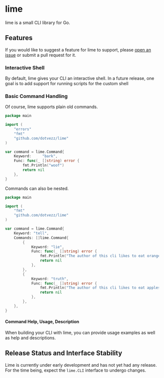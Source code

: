 # lime
lime is a small CLI library for Go.

## Features

If you would like to suggest a feature for lime to support, please [open an issue](https://github.com/dotvezz/lime/issues) or submit a pull request for it.

### Interactive Shell

By default, lime gives your CLI an interactive shell. In a future release, one goal is to add
support for running scripts for the custom shell

### Basic Command Handling

Of course, lime supports plain old commands.

```go
package main

import (
	"errors"
	"fmt"
	"github.com/dotvezz/lime"
)

var command = lime.Command{
    Keyword:     "bark",
    Func: func(_ []string) error {
        fmt.Println("woof")
        return nil
    },
}
```

Commands can also be nested.

```go
package main

import (
	"fmt"
	"github.com/dotvezz/lime"
)

var command = lime.Command{
	Keyword: "tell",
	Commands: []lime.Command{
		{
			Keyword: "lie",
			Func: func(_ []string) error {
				fmt.Println("The author of this cli likes to eat oranges.")
				return nil
			},
		},
		{
			Keyword: "truth",
			Func: func(_ []string) error {
				fmt.Println("The author of this cli likes to eat apples.")
				return nil
			},
		},
	},
}
```

#### Command Help, Usage, Description

When building your CLI with lime, you can provide usage examples as well as help and descriptions.

## Release Status and Interface Stability

Lime is currently under early development and has not yet had any release. For the time being,
expect the `lime.CLI` interface to undergo changes.